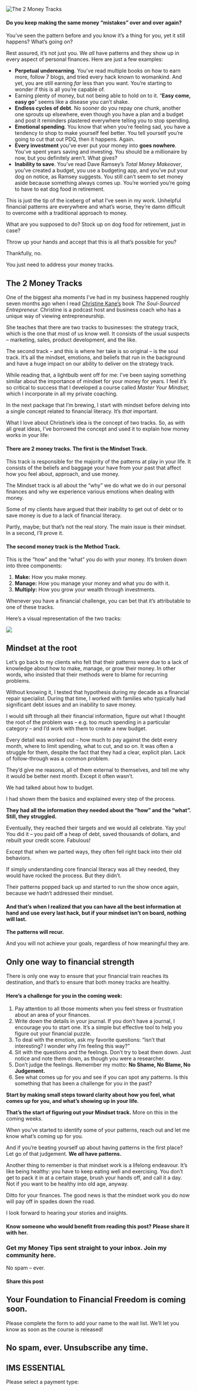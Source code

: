 ![The 2 Money Tracks](https://yourfinanciallaunchpad.com/wp-content/uploads/elementor/thumbs/The-2-Money-Tracks-qdc6cm24mpeaptsvbauwodz497fhw5tcknivligozs.png "The 2 Money Tracks")

#### Do you keep making the same money “mistakes” over and over again?

You’ve seen the pattern before and you know it’s a thing for you, yet it still happens? What’s going on?

Rest assured, it’s not just you. We *all* have patterns and they show up in every aspect of personal finances. Here are just a few examples:

- **Perpetual underearning**. You’ve read multiple books on how to earn more, follow 7 blogs, and tried every hack known to womankind. And yet, you are still earning *far* less than you want. You’re starting to wonder if this is all you’re capable of.
- Earning plenty of money, but not being able to hold on to it. “**Easy come, easy go**” seems like a disease you can’t shake.
- **Endless cycles of debt**. No sooner do you repay one chunk, another one sprouts up elsewhere, even though you have a plan and a budget and post it reminders plastered everywhere telling you to stop spending.
- **Emotional spending**. You know that when you’re feeling sad, you have a tendency to shop to make yourself feel better. You tell yourself you’re going to cut that out PDQ, then it happens. Again.
- **Every investment** you’ve ever put your money into **goes nowhere**. You’ve spent years saving and investing. You should be a millionaire by now, but you definitely aren’t. What gives?
- **Inability to save**. You’ve read Dave Ramsey’s *Total Money Makeover*, you’ve created a budget, you use a budgeting app, and you’ve put your dog on notice, as Ramsey suggests. You still can’t seem to set money aside because something always comes up. You’re worried you’re going to have to eat dog food in retirement.

This is just the tip of the iceberg of what I’ve seen in my work. Unhelpful financial patterns are everywhere and what’s worse, they’re damn difficult to overcome with a traditional approach to money.

What are you supposed to do? Stock up on dog food for retirement, just in case?

Throw up your hands and accept that this is all that’s possible for you?

Thankfully, no.

You just need to address your money tracks.

## The 2 Money Tracks

One of the biggest aha moments I’ve had in my business happened roughly seven months ago when I read [Christine Kane’s](https://christinekane.com/) book *The Soul-Sourced Entrepreneur.* Christine is a podcast host and business coach who has a unique way of viewing entrepreneurship.

She teaches that there are two tracks to businesses: the strategy track, which is the one that most of us know well. It consists of the usual suspects – marketing, sales, product development, and the like.

The second track – and this is where her take is so original – is the soul track. It’s all the mindset, emotions, and beliefs that run in the background and have a huge impact on our ability to deliver on the strategy track.

While reading that, a lightbulb went off for me: I’ve been saying something similar about the importance of mindset for your money for years. I feel it’s so critical to success that I developed a course called *Master Your Mindset,* which I incorporate in all my private coaching.

In the next package that I’m brewing, I start with mindset before delving into a single concept related to financial literacy. It’s *that* important.

What I love about Christine’s idea is the concept of two tracks. So, as with all great ideas, I’ve borrowed the concept and used it to explain how money works in your life:

#### There are 2 money tracks. The first is the Mindset Track.

This track is responsible for the majority of the patterns at play in your life. It consists of the beliefs and baggage your have from your past that affect how you feel about, approach, and use money.

The Mindset track is all about the “why” we do what we do in our personal finances and why we experience various emotions when dealing with money.

Some of my clients have argued that their inability to get out of debt or to save money is due to a lack of financial literacy.

Partly, maybe; but that’s not the real story. The main issue is their mindset. In a second, I’ll prove it.

#### The second money track is the Method Track.

This is the “how” and the “what” you do with your money. It’s broken down into three components:

1. **Make:** How you make money.
2. **Manage:** How you manage your money and what you do with it.
3. **Multiply:** How you grow your wealth through investments.

Whenever you have a financial challenge, you can bet that it’s attributable to one of these tracks.

Here’s a visual representation of the two tracks:

![](attachments/The-2-Money-Tracks-300x209.png)

## Mindset at the root

Let’s go back to my clients who felt that their patterns were due to a lack of knowledge about how to make, manage, or grow their money. In other words, who insisted that their methods were to blame for recurring problems.

Without knowing it, I tested that hypothesis during my decade as a financial repair specialist. During that time, I worked with families who typically had significant debt issues and an inability to save money.

I would sift through all their financial information, figure out what I thought the root of the problem was – e.g. too much spending in a particular category – and I’d work with them to create a new budget.

Every detail was worked out – how much to pay against the debt every month, where to limit spending, what to cut, and so on. It was often a struggle for them, despite the fact that they had a clear, explicit plan. Lack of follow-through was a common problem.

They’d give me reasons, all of them external to themselves, and tell me why it would be better next month. Except it often wasn’t.

We had talked about how to budget.

I had shown them the basics and explained every step of the process.

**They had all the information they needed about the “how” and the “what”. Still, they struggled.**

Eventually, they reached their targets and we would all celebrate. Yay you! You did it – you paid off a heap of debt, saved thousands of dollars, and rebuilt your credit score. Fabulous!

Except that when we parted ways, they often fell right back into their old behaviors.

If simply understanding core financial literacy was all they needed, they would have rocked the process. But they didn’t.

Their patterns popped back up and started to run the show once again, because we hadn’t addressed their mindset.

#### And that’s when I realized that you can have all the best information at hand and use every last hack, but if your mindset isn’t on board, nothing will last.

**The patterns will recur.**

And you will not achieve your goals, regardless of how meaningful they are.

## Only one way to financial strength

There is only one way to ensure that your financial train reaches its destination, and that’s to ensure that both money tracks are healthy.

#### Here’s a challenge for you in the coming week:

1. Pay attention to all those moments when you feel stress or frustration about an area of your finances.
2. Write down the details in your journal. If you don’t have a journal, I encourage you to start one. It’s a simple but effective tool to help you figure out your financial puzzle.
3. To deal with the emotion, ask my favorite questions: “Isn’t that interesting? I wonder why I’m feeling this way?”
4. Sit with the questions and the feelings. Don’t try to beat them down. Just notice and note them down, as though you were a researcher.
5. Don’t judge the feelings. Remember my motto: **No Shame, No Blame, No Judgement.**
6. See what comes up for you and see if you can spot any patterns. Is this something that has been a challenge for you in the past?

**Start by making small steps toward clarity about how you feel, what comes up for you, and what’s showing up in your life.**

**That’s the start of figuring out your Mindset track.** More on this in the coming weeks.

When you’ve started to identify some of your patterns, reach out and let me know what’s coming up for you.

And if you’re beating yourself up about having patterns in the first place? Let go of that judgement. **We *all* have patterns.**

Another thing to remember is that mindset work is a lifelong endeavour. It’s like being healthy: you have to keep eating well and exercising. You don’t get to pack it in at a certain stage, brush your hands off, and call it a day. Not if you want to be healthy into old age, anyway.

Ditto for your finances. The good news is that the mindset work you do now will pay off in spades down the road.

I look forward to hearing your stories and insights.

#### Know someone who would benefit from reading this post? Please share it with her.

### Get my Money Tips sent straight to your inbox. Join my community here.

No spam – ever.

#### Share this post

## Your Foundation to Financial Freedom is coming soon.

Please complete the form to add your name to the wait list. We’ll let you know as soon as the course is released!

## No spam, ever. Unsubscribe any time.

## IMS ESSENTIAL

Please select a payment type: